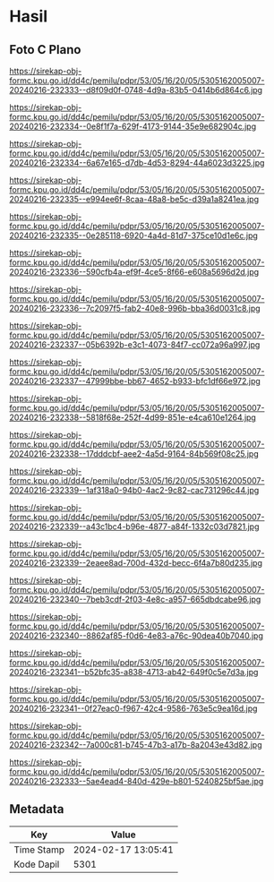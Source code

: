 # Hasil

## Foto C Plano

https://sirekap-obj-formc.kpu.go.id/dd4c/pemilu/pdpr/53/05/16/20/05/5305162005007-20240216-232333--d8f09d0f-0748-4d9a-83b5-0414b6d864c6.jpg

https://sirekap-obj-formc.kpu.go.id/dd4c/pemilu/pdpr/53/05/16/20/05/5305162005007-20240216-232334--0e8f1f7a-629f-4173-9144-35e9e682904c.jpg

https://sirekap-obj-formc.kpu.go.id/dd4c/pemilu/pdpr/53/05/16/20/05/5305162005007-20240216-232334--6a67e165-d7db-4d53-8294-44a6023d3225.jpg

https://sirekap-obj-formc.kpu.go.id/dd4c/pemilu/pdpr/53/05/16/20/05/5305162005007-20240216-232335--e994ee6f-8caa-48a8-be5c-d39a1a8241ea.jpg

https://sirekap-obj-formc.kpu.go.id/dd4c/pemilu/pdpr/53/05/16/20/05/5305162005007-20240216-232335--0e285118-6920-4a4d-81d7-375ce10d1e6c.jpg

https://sirekap-obj-formc.kpu.go.id/dd4c/pemilu/pdpr/53/05/16/20/05/5305162005007-20240216-232336--590cfb4a-ef9f-4ce5-8f66-e608a5696d2d.jpg

https://sirekap-obj-formc.kpu.go.id/dd4c/pemilu/pdpr/53/05/16/20/05/5305162005007-20240216-232336--7c2097f5-fab2-40e8-996b-bba36d0031c8.jpg

https://sirekap-obj-formc.kpu.go.id/dd4c/pemilu/pdpr/53/05/16/20/05/5305162005007-20240216-232337--05b6392b-e3c1-4073-84f7-cc072a96a997.jpg

https://sirekap-obj-formc.kpu.go.id/dd4c/pemilu/pdpr/53/05/16/20/05/5305162005007-20240216-232337--47999bbe-bb67-4652-b933-bfc1df66e972.jpg

https://sirekap-obj-formc.kpu.go.id/dd4c/pemilu/pdpr/53/05/16/20/05/5305162005007-20240216-232338--5818f68e-252f-4d99-851e-e4ca610e1264.jpg

https://sirekap-obj-formc.kpu.go.id/dd4c/pemilu/pdpr/53/05/16/20/05/5305162005007-20240216-232338--17dddcbf-aee2-4a5d-9164-84b569f08c25.jpg

https://sirekap-obj-formc.kpu.go.id/dd4c/pemilu/pdpr/53/05/16/20/05/5305162005007-20240216-232339--1af318a0-94b0-4ac2-9c82-cac731296c44.jpg

https://sirekap-obj-formc.kpu.go.id/dd4c/pemilu/pdpr/53/05/16/20/05/5305162005007-20240216-232339--a43c1bc4-b96e-4877-a84f-1332c03d7821.jpg

https://sirekap-obj-formc.kpu.go.id/dd4c/pemilu/pdpr/53/05/16/20/05/5305162005007-20240216-232339--2eaee8ad-700d-432d-becc-6f4a7b80d235.jpg

https://sirekap-obj-formc.kpu.go.id/dd4c/pemilu/pdpr/53/05/16/20/05/5305162005007-20240216-232340--7beb3cdf-2f03-4e8c-a957-665dbdcabe96.jpg

https://sirekap-obj-formc.kpu.go.id/dd4c/pemilu/pdpr/53/05/16/20/05/5305162005007-20240216-232340--8862af85-f0d6-4e83-a76c-90dea40b7040.jpg

https://sirekap-obj-formc.kpu.go.id/dd4c/pemilu/pdpr/53/05/16/20/05/5305162005007-20240216-232341--b52bfc35-a838-4713-ab42-649f0c5e7d3a.jpg

https://sirekap-obj-formc.kpu.go.id/dd4c/pemilu/pdpr/53/05/16/20/05/5305162005007-20240216-232341--0f27eac0-f967-42c4-9586-763e5c9ea16d.jpg

https://sirekap-obj-formc.kpu.go.id/dd4c/pemilu/pdpr/53/05/16/20/05/5305162005007-20240216-232342--7a000c81-b745-47b3-a17b-8a2043e43d82.jpg

https://sirekap-obj-formc.kpu.go.id/dd4c/pemilu/pdpr/53/05/16/20/05/5305162005007-20240216-232333--5ae4ead4-840d-429e-b801-5240825bf5ae.jpg


## Metadata

| Key        | Value               |
| ---------- | ------------------- |
| Time Stamp | 2024-02-17 13:05:41 |
| Kode Dapil | 5301                |



